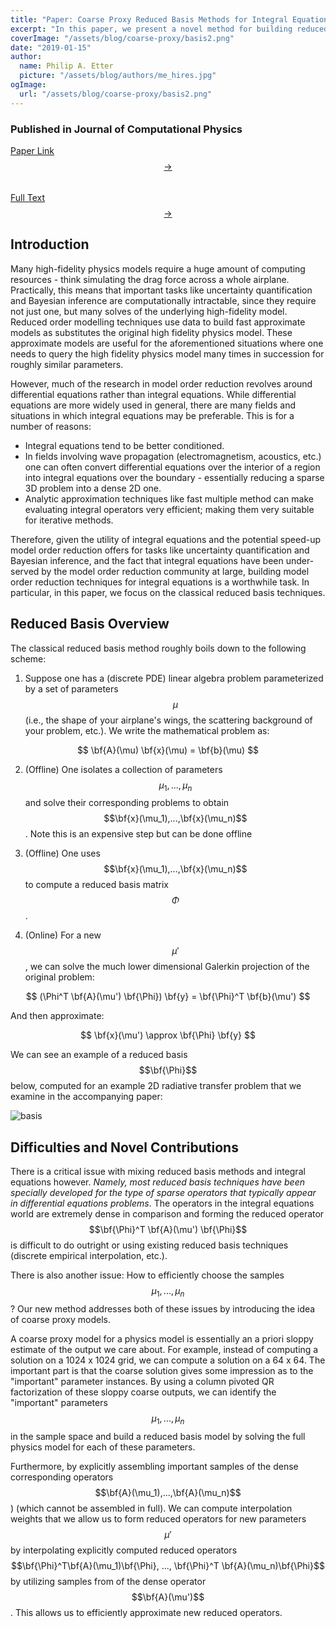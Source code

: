 ```yaml
---
title: "Paper: Coarse Proxy Reduced Basis Methods for Integral Equations"
excerpt: "In this paper, we present a novel method for building reduced basis models for integral equations. The method works by using a column-pivoted QR algorithm together with a coarse proxy model to select a skeleton training set and construct a reduced basis from this skeleton set. We combine this with a novel operator interpolation technique specifically designed for integral equations to overcome the typical challenges of model reduction for non-local operators. We demonstrate our results on integral equation formulations of the radiative transport equation and a boundary integral formulation of the Laplace equation."
coverImage: "/assets/blog/coarse-proxy/basis2.png"
date: "2019-01-15"
author:
  name: Philip A. Etter
  picture: "/assets/blog/authors/me_hires.jpg"
ogImage:
  url: "/assets/blog/coarse-proxy/basis2.png"
---
```


### Published in Journal of Computational Physics

[Paper Link $$\rightarrow$$](https://www.sciencedirect.com/science/article/abs/pii/S0021999122008981) $$\qquad$$ [Full Text $$\rightarrow$$](http://web.stanford.edu/~lexing/coarseproxy.pdf)

## Introduction

Many high-fidelity physics models require a huge amount of computing resources - think simulating the drag force across a whole airplane. Practically, this means that important tasks like uncertainty quantification and Bayesian inference are computationally intractable, since they require not just one, but many solves of the underlying high-fidelity model. Reduced order modelling techniques use data to build fast approximate models as substitutes the original high fidelity physics model. These approximate models are useful for the aforementioned situations where one needs to query the high fidelity physics model many times in succession for roughly similar parameters.

However, much of the research in model order reduction revolves around differential equations rather than integral equations. While differential equations are more widely used in general, there are many fields and situations in which integral equations may be preferable. This is for a number of reasons:


* Integral equations tend to be better conditioned.
* In fields involving wave propagation (electromagnetism, acoustics, etc.) one can often convert differential equations over the interior of a region into integral equations over the boundary - essentially reducing a sparse 3D problem into a dense 2D one.
* Analytic approximation techniques like fast multiple method can make evaluating integral operators very efficient; making them very suitable for iterative methods.

Therefore, given the utility of integral equations and the potential speed-up model order reduction offers for tasks like uncertainty quantification and Bayesian inference, and the fact that integral equations have been under-served by the model order reduction community at large, building model order reduction techniques for integral equations is a worthwhile task. In particular, in this paper, we focus on the classical reduced basis techniques.

## Reduced Basis Overview

The classical reduced basis method roughly boils down to the following scheme:

1. Suppose one has a (discrete PDE) linear algebra problem parameterized by a set of parameters $$\mu$$ (i.e., the shape of your airplane's wings, the scattering background of your problem, etc.). We write the mathematical problem as:

$$
\bf{A}(\mu) \bf{x}(\mu) = \bf{b}(\mu)
$$

2. (Offline) One isolates a collection of parameters $$\mu_1, ..., \mu_n$$​ and solve their corresponding problems to obtain $$\bf{x}(\mu_1),...,\bf{x}(\mu_n)$$. Note this is an expensive step but can be done offline

3. (Offline) One uses $$\bf{x}(\mu_1),...,\bf{x}(\mu_n)$$ to compute a reduced basis matrix $$\Phi$$.

4. (Online) For a new $$\mu'$$, we can solve the much lower dimensional Galerkin projection of the original problem:

$$
(\Phi^T \bf{A}(\mu') \bf{\Phi}) \bf{y} = \bf{\Phi}^T \bf{b}(\mu')
$$

And then approximate:

$$
\bf{x}(\mu') \approx \bf{\Phi} \bf{y}
$$

We can see an example of a reduced basis $$\bf{\Phi}$$ below, computed for an example 2D radiative transfer problem that we examine in the accompanying paper:

![basis](/assets/blog/coarse-proxy/basis.svg)

## Difficulties and Novel Contributions

There is a critical issue with mixing reduced basis methods and integral equations however. *Namely, most reduced basis techniques have been specially developed for the type of sparse operators that typically appear in differential equations problems*. The operators in the integral equations world are extremely dense in comparison and forming the reduced operator $$\bf{\Phi}^T \bf{A}(\mu') \bf{\Phi}$$ is difficult to do outright or using existing reduced basis techniques (discrete empirical interpolation, etc.).

There is also another issue: How to efficiently choose the samples $$\mu_1,...,\mu_n$$​? Our new method addresses both of these issues by introducing the idea of coarse proxy models.

A coarse proxy model for a physics model is essentially an a priori sloppy estimate of the output we care about. For example, instead of computing a solution on a 1024 x 1024 grid, we can compute a solution on a 64 x 64. The important part is that the coarse solution gives some impression as to the "important" parameter instances. By using a column pivoted QR factorization of these sloppy coarse outputs, we can identify the "important" parameters $$\mu_1,...,\mu_n$$ in the sample space and build a reduced basis model by solving the full physics model for each of these parameters. 

Furthermore, by explicitly assembling important samples of the dense corresponding operators $$\bf{A}(\mu_1),...,\bf{A}(\mu_n)$$) (which cannot be assembled in full). We can compute interpolation weights that we allow us to form reduced operators for new parameters $$\mu'$$ by interpolating explicitly computed reduced operators $$\bf{\Phi}^T\bf{A}(\mu_1)\bf{\Phi}, ..., \bf{\Phi}^T \bf{A}(\mu_n)\bf{\Phi}$$ by utilizing samples from of the dense operator $$\bf{A}(\mu')$$. This allows us to efficiently approximate new reduced operators.